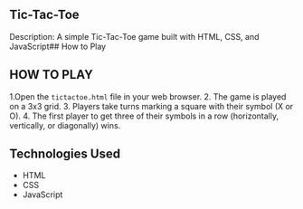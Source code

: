 ## Tic-Tac-Toe 
Description: A simple Tic-Tac-Toe game built with HTML, CSS, and JavaScript## How to Play

## HOW TO PLAY
1.Open the `tictactoe.html` file in your web browser.
2. The game is played on a 3x3 grid.
3. Players take turns marking a square with their symbol (X or O).
4. The first player to get three of their symbols in a row (horizontally, vertically, or diagonally) wins.

## Technologies Used
   - HTML
   - CSS
   - JavaScript
